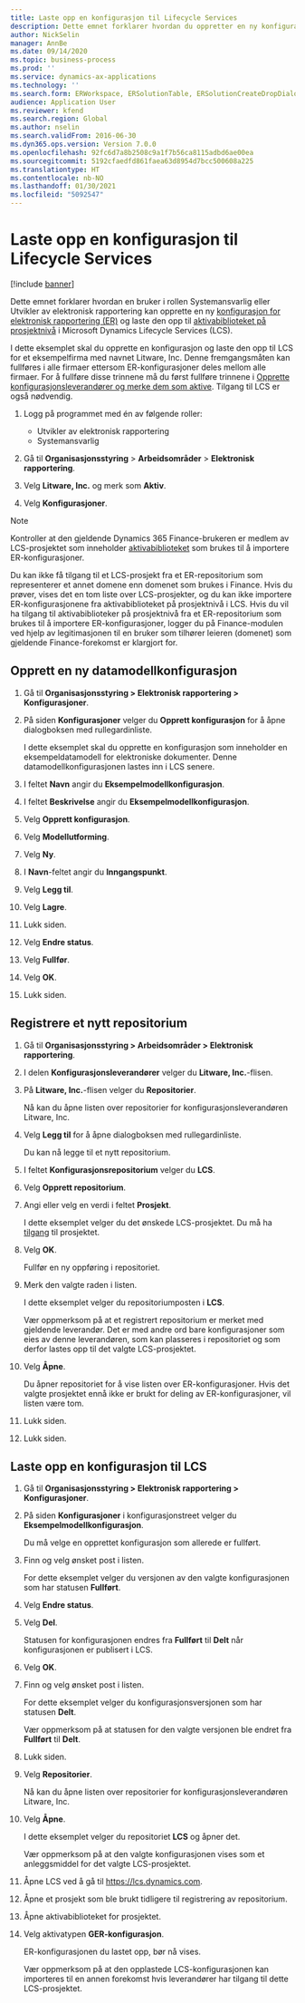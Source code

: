 ```yaml
---
title: Laste opp en konfigurasjon til Lifecycle Services
description: Dette emnet forklarer hvordan du oppretter en ny konfigurasjon for elektronisk rapportering (ER) og laster den opp til Microsoft Dynamics Lifecycle Services (LCS).
author: NickSelin
manager: AnnBe
ms.date: 09/14/2020
ms.topic: business-process
ms.prod: ''
ms.service: dynamics-ax-applications
ms.technology: ''
ms.search.form: ERWorkspace, ERSolutionTable, ERSolutionCreateDropDialog, ERDataModelDesigner, ERDataModelContentsItemCreationDialog, ERSolutionRepositoryTable, ERSolutionRepositoryCreateDropDialog, ERSolutionImport
audience: Application User
ms.reviewer: kfend
ms.search.region: Global
ms.author: nselin
ms.search.validFrom: 2016-06-30
ms.dyn365.ops.version: Version 7.0.0
ms.openlocfilehash: 92fc6d7a8b2508c9a1f7b56ca8115adbd6ae00ea
ms.sourcegitcommit: 5192cfaedfd861faea63d8954d7bcc500608a225
ms.translationtype: HT
ms.contentlocale: nb-NO
ms.lasthandoff: 01/30/2021
ms.locfileid: "5092547"
---
```

# <a name="upload-a-configuration-into-lifecycle-services"></a>Laste opp en konfigurasjon til Lifecycle Services

[!include [banner](../../includes/banner.md)]

Dette emnet forklarer hvordan en bruker i rollen Systemansvarlig eller Utvikler av elektronisk rapportering kan opprette en ny [konfigurasjon for elektronisk rapportering (ER)](../general-electronic-reporting.md#Configuration) og laste den opp til [aktivabiblioteket på prosjektnivå](../../lifecycle-services/asset-library.md) i Microsoft Dynamics Lifecycle Services (LCS).

I dette eksemplet skal du opprette en konfigurasjon og laste den opp til LCS for et eksempelfirma med navnet Litware, Inc. Denne fremgangsmåten kan fullføres i alle firmaer ettersom ER-konfigurasjoner deles mellom alle firmaer. For å fullføre disse trinnene må du først fullføre trinnene i [Opprette konfigurasjonsleverandører og merke dem som aktive](er-configuration-provider-mark-it-active-2016-11.md). Tilgang til LCS er også nødvendig.

1. Logg på programmet med én av følgende roller:

    - Utvikler av elektronisk rapportering
    - Systemansvarlig

2. Gå til **Organisasjonsstyring** \> **Arbeidsområder** \> **Elektronisk rapportering**.
3. Velg **Litware, Inc.** og merk som **Aktiv**.
4. Velg **Konfigurasjoner**.

<a name="accessconditions"></a>
> [!NOTE]
> Kontroller at den gjeldende Dynamics 365 Finance-brukeren er medlem av LCS-prosjektet som inneholder [aktivabiblioteket](../../lifecycle-services/asset-library.md#asset-library-support) som brukes til å importere ER-konfigurasjoner.
>
> Du kan ikke få tilgang til et LCS-prosjekt fra et ER-repositorium som representerer et annet domene enn domenet som brukes i Finance. Hvis du prøver, vises det en tom liste over LCS-prosjekter, og du kan ikke importere ER-konfigurasjonene fra aktivabiblioteket på prosjektnivå i LCS. Hvis du vil ha tilgang til aktivabiblioteker på prosjektnivå fra et ER-repositorium som brukes til å importere ER-konfigurasjoner, logger du på Finance-modulen ved hjelp av legitimasjonen til en bruker som tilhører leieren (domenet) som gjeldende Finance-forekomst er klargjort for.

## <a name="create-a-new-data-model-configuration"></a>Opprett en ny datamodellkonfigurasjon

1. Gå til **Organisasjonsstyring \> Elektronisk rapportering \> Konfigurasjoner**.
2. På siden **Konfigurasjoner** velger du **Opprett konfigurasjon** for å åpne dialogboksen med rullegardinliste.

    I dette eksemplet skal du opprette en konfigurasjon som inneholder en eksempeldatamodell for elektroniske dokumenter. Denne datamodellkonfigurasjonen lastes inn i LCS senere.

3. I feltet **Navn** angir du **Eksempelmodellkonfigurasjon**.
4. I feltet **Beskrivelse** angir du **Eksempelmodellkonfigurasjon**.
5. Velg **Opprett konfigurasjon**.
6. Velg **Modellutforming**.
7. Velg **Ny**.
8. I **Navn**-feltet angir du **Inngangspunkt**.
9. Velg **Legg til**.
10. Velg **Lagre**.
11. Lukk siden.
12. Velg **Endre status**.
13. Velg **Fullfør**.
14. Velg **OK**.
15. Lukk siden.

## <a name="register-a-new-repository"></a>Registrere et nytt repositorium

1. Gå til **Organisasjonsstyring \> Arbeidsområder \> Elektronisk rapportering**.

2. I delen **Konfigurasjonsleverandører** velger du **Litware, Inc.**-flisen.

3. På **Litware, Inc.**-flisen velger du **Repositorier**.

    Nå kan du åpne listen over repositorier for konfigurasjonsleverandøren Litware, Inc.

4. Velg **Legg til** for å åpne dialogboksen med rullegardinliste.

    Du kan nå legge til et nytt repositorium.

5. I feltet **Konfigurasjonsrepositorium** velger du **LCS**.
6. Velg **Opprett repositorium**.
7. Angi eller velg en verdi i feltet **Prosjekt**.

    I dette eksemplet velger du det ønskede LCS-prosjektet. Du må ha [tilgang](#accessconditions) til prosjektet.

8. Velg **OK**.

    Fullfør en ny oppføring i repositoriet.

9. Merk den valgte raden i listen.

    I dette eksemplet velger du repositoriumposten i **LCS**.

    Vær oppmerksom på at et registrert repositorium er merket med gjeldende leverandør. Det er med andre ord bare konfigurasjoner som eies av denne leverandøren, som kan plasseres i repositoriet og som derfor lastes opp til det valgte LCS-prosjektet.

10. Velg **Åpne**.

    Du åpner repositoriet for å vise listen over ER-konfigurasjoner. Hvis det valgte prosjektet ennå ikke er brukt for deling av ER-konfigurasjoner, vil listen være tom.

11. Lukk siden.
12. Lukk siden.

## <a name="upload-a-configuration-into-lcs"></a>Laste opp en konfigurasjon til LCS

1. Gå til **Organisasjonsstyring \> Elektronisk rapportering \> Konfigurasjoner**.
2. På siden **Konfigurasjoner** i konfigurasjonstreet velger du **Eksempelmodellkonfigurasjon**.

    Du må velge en opprettet konfigurasjon som allerede er fullført.

3. Finn og velg ønsket post i listen.

    For dette eksemplet velger du versjonen av den valgte konfigurasjonen som har statusen **Fullført**.

4. Velg **Endre status**.
5. Velg **Del**.

    Statusen for konfigurasjonen endres fra **Fullført** til **Delt** når konfigurasjonen er publisert i LCS.

6. Velg **OK**.
7. Finn og velg ønsket post i listen.

    For dette eksemplet velger du konfigurasjonsversjonen som har statusen **Delt**.

    Vær oppmerksom på at statusen for den valgte versjonen ble endret fra **Fullført** til **Delt**.

8. Lukk siden.
9. Velg **Repositorier**.

    Nå kan du åpne listen over repositorier for konfigurasjonsleverandøren Litware, Inc.

10. Velg **Åpne**.

    I dette eksemplet velger du repositoriet **LCS** og åpner det.

    Vær oppmerksom på at den valgte konfigurasjonen vises som et anleggsmiddel for det valgte LCS-prosjektet.

11. Åpne LCS ved å gå til <https://lcs.dynamics.com>.
12. Åpne et prosjekt som ble brukt tidligere til registrering av repositorium.
13. Åpne aktivabiblioteket for prosjektet.
14. Velg aktivatypen **GER-konfigurasjon**.

    ER-konfigurasjonen du lastet opp, bør nå vises.

    Vær oppmerksom på at den opplastede LCS-konfigurasjonen kan importeres til en annen forekomst hvis leverandører har tilgang til dette LCS-prosjektet.
